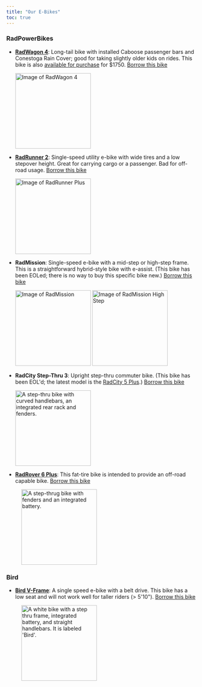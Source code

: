 ```yaml
---
title: "Our E-Bikes"
toc: true
---
```


### RadPowerBikes

* **[RadWagon 4](https://www.radpowerbikes.com/products/radwagon-electric-cargo-bike)**: Long-tail bike with installed Caboose passenger bars and Conestoga Rain Cover; good for taking slightly older kids on rides. This bike is also [available for purchase](/try-then-buy/radwagon/) for $1750. [Borrow this bike](https://docs.google.com/forms/d/e/1FAIpQLSe0Qj86MtCJm0T9w3RhqHQfDc6EEZ5kHJZDi0nMpL_0Wvt3-g/viewform?usp=pp_url)

  <img src="/ebikes/rw/1.jpg" width=200 alt="Image of RadWagon 4" />

* **[RadRunner 2](https://www.radpowerbikes.com/collections/electric-bikes/products/radrunner-electric-utility-bike)**: Single-speed utility e-bike with wide tires and a low stepover height. Great for carrying cargo or a passenger. Bad for off-road usage. [Borrow this bike](https://docs.google.com/forms/d/e/1FAIpQLSe0Qj86MtCJm0T9w3RhqHQfDc6EEZ5kHJZDi0nMpL_0Wvt3-g/viewform?usp=pp_url&entry.504891430=RadRunner+2:+Utility+E-bike)

  <img src="/ebikes/US-RadRunner2-Green-Right-View_1200x.png" width=200 alt="Image of RadRunner Plus" />

* **RadMission**: Single-speed e-bike with a mid-step or high-step frame. This is a straightforward hybrid-style bike with e-assist. (This bike has been EOLed; there is no way to buy this specific bike new.) [Borrow this bike](https://docs.google.com/forms/d/e/1FAIpQLSe0Qj86MtCJm0T9w3RhqHQfDc6EEZ5kHJZDi0nMpL_0Wvt3-g/viewform?usp=pp_url&entry.504891430=RadMission:+Lightweight+hybrid-style+bike)

  <img src="/ebikes/MissionMS_white_side_700x.png" width=200 alt="Image of RadMission" />
  <img src="/ebikes/radmission-highstep.png" width=200 alt="Image of RadMission High Step" />

* **RadCity Step-Thru 3**: Upright step-thru commuter bike. (This bike has been EOL'd; the latest model is the [RadCity 5 Plus](https://www.radpowerbikes.com/products/radcity-plus-electric-commuter-bike).) [Borrow this bike](https://docs.google.com/forms/d/e/1FAIpQLSe0Qj86MtCJm0T9w3RhqHQfDc6EEZ5kHJZDi0nMpL_0Wvt3-g/viewform?usp=pp_url&entry.504891430=RadCity+Step-Thru+3:+Upright+commuting+bike)

  <img src="/ebikes/radcity.jpg" width=200 alt="A step-thru bike with curved handlebars, an integrated rear rack and fenders." />

* **[RadRover 6 Plus](https://www.radpowerbikes.com/collections/electric-bikes/products/radrover-plus-electric-fat-tire-bike?variant=39336003829856)**: This fat-tire bike is intended to provide an off-road capable bike. [Borrow this bike](https://docs.google.com/forms/d/e/1FAIpQLSe0Qj86MtCJm0T9w3RhqHQfDc6EEZ5kHJZDi0nMpL_0Wvt3-g/viewform?usp=pp_url&entry.504891430=RadRover+6%2B:+Off-road+capable+fat-tire+bike)

 <img src="/ebikes/Rover6STPlus_white_side.png" width="200" alt="A step-thrug bike with fenders and an integrated battery." style="margin-left: 40px" />

### Bird

* **[Bird V-Frame](https://shop.bird.co/products/e-bikes-v-frame-glacier-white)**: A single speed e-bike with a belt drive. This bike has a low seat and will not work well for taller riders (> 5'10"). [Borrow this bike](https://docs.google.com/forms/d/e/1FAIpQLSe0Qj86MtCJm0T9w3RhqHQfDc6EEZ5kHJZDi0nMpL_0Wvt3-g/viewform?usp=pp_url&entry.504891430=Bird+V-Frame:+Lightweight+hybrid-style+belt-drive+bike)

 <img src="/ebikes/birdvframe.jpg" width="200px" alt="A white bike with a step thru frame, integrated battery, and straight handlebars. It is labeled 'Bird'." style="margin-left: 40px" />
